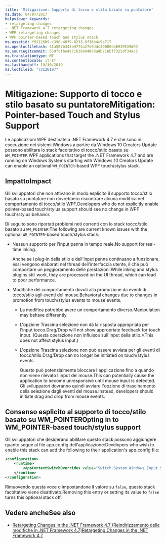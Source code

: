 ```yaml
---
title: 'Mitigazione: Supporto di tocco e stilo basato su puntatore'
ms.date: 04/07/2017
helpviewer_keywords:
- retargeting changes
- .NET Framework 4.7 retargeting changes
- WPF retargeting changes
- WPF pointer-based touch and stylus stack
ms.assetid: f99126b5-c396-48f9-8233-8f36b4c9e717
ms.openlocfilehash: 41a587b343e4774a27e9ddc39080de6939839d93
ms.sourcegitcommit: 559fcfbe4871636494870a8b716bf7325df34ac5
ms.translationtype: MT
ms.contentlocale: it-IT
ms.lasthandoff: 10/30/2019
ms.locfileid: "73126197"
---
```

# <a name="mitigation-pointer-based-touch-and-stylus-support"></a><span data-ttu-id="dd72e-102">Mitigazione: Supporto di tocco e stilo basato su puntatore</span><span class="sxs-lookup"><span data-stu-id="dd72e-102">Mitigation: Pointer-based Touch and Stylus Support</span></span>

<span data-ttu-id="dd72e-103">Le applicazioni WPF destinate a .NET Framework 4.7 e che sono in esecuzione nei sistemi Windows a partire da Windows 10 Creators Update possono abilitare lo stack facoltativo di tocco/stilo basato su `WM_POINTER`.</span><span class="sxs-lookup"><span data-stu-id="dd72e-103">WPF applications that target the .NET Framework 4.7 and are running on Windows Systems starting with Windows 10 Creators Update can enable an optional `WM_POINTER`-based WPF touch/stylus stack.</span></span>

## <a name="impact"></a><span data-ttu-id="dd72e-104">Impatto</span><span class="sxs-lookup"><span data-stu-id="dd72e-104">Impact</span></span>

<span data-ttu-id="dd72e-105">Gli sviluppatori che non attivano in modo esplicito il supporto tocco/stilo basato su puntatore non dovrebbero riscontrare alcuna modifica nel comportamento di tocco/stilo WPF.</span><span class="sxs-lookup"><span data-stu-id="dd72e-105">Developers who do not explicitly enable pointer-based touch/stylus support should see no change in WPF touch/stylus behavior.</span></span>

<span data-ttu-id="dd72e-106">Di seguito sono riportati problemi noti correnti con lo stack tocco/stilo basato su `WM_POINTER`:</span><span class="sxs-lookup"><span data-stu-id="dd72e-106">The following are current known issues with the optional `WM_POINTER`-based touch/stylus stack:</span></span>

- <span data-ttu-id="dd72e-107">Nessun supporto per l'input penna in tempo reale.</span><span class="sxs-lookup"><span data-stu-id="dd72e-107">No support for real-time inking.</span></span>

   <span data-ttu-id="dd72e-108">Anche se i plug-in della stilo e dell'input penna continuano a funzionare, essi vengono elaborati nel thread dell'interfaccia utente, il che può comportare un peggioramento delle prestazioni.</span><span class="sxs-lookup"><span data-stu-id="dd72e-108">While inking and stylus plugins still work, they are processed on the UI thread, which can lead to poor performance.</span></span>

- <span data-ttu-id="dd72e-109">Modifiche del comportamento dovuti alla promozione da eventi di tocco/stilo agli eventi del mouse.</span><span class="sxs-lookup"><span data-stu-id="dd72e-109">Behavioral changes due to changes in promotion from touch/stylus events to mouse events.</span></span>

  - <span data-ttu-id="dd72e-110">La modifica potrebbe avere un comportamento diverso.</span><span class="sxs-lookup"><span data-stu-id="dd72e-110">Manipulation may behave differently.</span></span>

  - <span data-ttu-id="dd72e-111">L'opzione Trascina selezione non dà la risposta appropriata per l'input tocco.</span><span class="sxs-lookup"><span data-stu-id="dd72e-111">Drag/Drop will not show appropriate feedback for touch input.</span></span> <span data-ttu-id="dd72e-112">(Questa operazione non influisce sull'input della stilo.)</span><span class="sxs-lookup"><span data-stu-id="dd72e-112">(This does not affect stylus input.)</span></span>

  - <span data-ttu-id="dd72e-113">L'opzione Trascina selezione non può essere avviata per gli eventi di tocco/stilo.</span><span class="sxs-lookup"><span data-stu-id="dd72e-113">Drag/Drop can no longer be initiated on touch/stylus events.</span></span>

      <span data-ttu-id="dd72e-114">Questo può potenzialmente bloccare l'applicazione fino a quando non viene rilevato l'input del mouse.</span><span class="sxs-lookup"><span data-stu-id="dd72e-114">This can potentially cause the application to become unresponsive until mouse input is detected.</span></span> <span data-ttu-id="dd72e-115">Gli sviluppatori dovranno quindi avviare l'opzione di trascinamento della selezione dagli eventi del mouse.</span><span class="sxs-lookup"><span data-stu-id="dd72e-115">Instead, developers should initiate drag and drop from mouse events.</span></span>

## <a name="opting-in-to-wm_pointer-based-touchstylus-support"></a><span data-ttu-id="dd72e-116">Consenso esplicito al supporto di tocco/stilo basato su WM_POINTER</span><span class="sxs-lookup"><span data-stu-id="dd72e-116">Opting in to WM_POINTER-based touch/stylus support</span></span>

<span data-ttu-id="dd72e-117">Gli sviluppatori che desiderano abilitare questo stack possono aggiungere quanto segue al file app.config dell'applicazione:</span><span class="sxs-lookup"><span data-stu-id="dd72e-117">Developers who wish to enable this stack can add the following to their application's app.config file:</span></span>

```xml
<configuration>
    <runtime>
        <AppContextSwitchOverrides value="Switch.System.Windows.Input.Stylus.EnablePointerSupport=true"/>
    </runtime>
</configuration>
```

<span data-ttu-id="dd72e-118">Rimuovendo questa voce o impostandone il valore su `false`, questo stack facoltativo viene disattivato.</span><span class="sxs-lookup"><span data-stu-id="dd72e-118">Removing this entry or setting its value to `false` turns this optional stack off.</span></span>

## <a name="see-also"></a><span data-ttu-id="dd72e-119">Vedere anche</span><span class="sxs-lookup"><span data-stu-id="dd72e-119">See also</span></span>

- [<span data-ttu-id="dd72e-120">Retargeting Changes in the .NET Framework 4.7 (Reindirizzamento delle modifiche in .NET Framework 4.7)</span><span class="sxs-lookup"><span data-stu-id="dd72e-120">Retargeting Changes in the .NET Framework 4.7</span></span>](retargeting-changes-in-the-net-framework-4-7.md)
